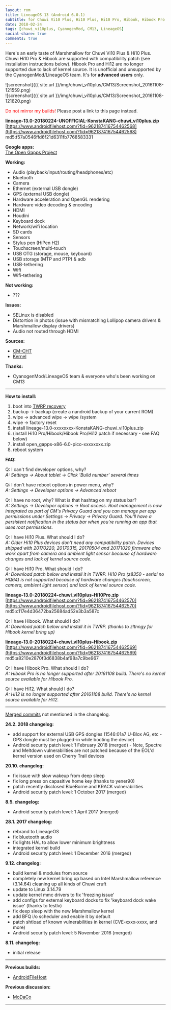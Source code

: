 ```yaml
---
layout: rom
title: LineageOS 13 (Android 6.0.1)
subtitle: for Chuwi Vi10 Plus, Hi10 Plus, Hi10 Pro, Hibook, Hibook Pro & Hi12
date: 2018-02-24
tags: [chuwi_vi10plus, CyanogenMod, CM13, LineageOS]
social-share: true
comments: true
---
```


Here's an early taste of Marshmallow for Chuwi Vi10 Plus & Hi10 Plus. Chuwi Hi10 Pro & Hibook are supported with compatibility patch (see installation instructions below). Hibook Pro and Hi12 are no longer supported due to lack of kernel source. It is unofficial and unsupported by the CyanogenMod/LineageOS team. It's for **advanced users** only.

![screenshot]({{ site.url }}/img/chuwi_vi10plus/CM13/Screenshot_20161108-121559.png)  
![screenshot]({{ site.url }}/img/chuwi_vi10plus/CM13/Screenshot_20161108-121620.png)

<span style="color:#FF0000;">Do not mirror my builds!</span> Please post a link to this page instead.

**lineage-13.0-20180224-UNOFFICIAL-KonstaKANG-chuwi_vi10plus.zip**  
[https://www.androidfilehost.com/?fid=962187416754462568](https://www.androidfilehost.com/?fid=962187416754462568)  
md5:f57a0546ffd6f21d6311fb7768583331

**Google apps:**  
[The Open Gapps Project](http://opengapps.org/?arch=x86&api=6.0&variant=pico)

**Working:**

- Audio (playback/input/routing/headphones/etc)
- Bluetooth
- Camera
- Ethernet (external USB dongle)
- GPS (external USB dongle)
- Hardware acceleration and OpenGL rendering
- Hardware video decoding & encoding
- HDMI
- Houdini
- Keyboard dock
- Network/wifi location
- SD cards
- Sensors
- Stylus pen (HiPen H2)
- Touchscreen/multi-touch
- USB OTG (storage, mouse, keyboard)
- USB storage (MTP and PTP) & adb
- USB-tethering
- Wifi
- Wifi-tethering

**Not working:**

- ???

**Issues:**

- SELinux is disabled
- Distortion in photos (issue with mismatching Lollipop camera drivers & Marshmallow display drivers)
- Audio not routed through HDMI

**Sources:**

- [CM-CHT](https://github.com/CM-CHT)
- [Kernel](https://github.com/CM-CHT/android_kernel_intel_cherrytrail/tree/cm-13.0)

**Thanks:**

- CyanogenMod/LineageOS team & everyone who's been working on CM13

----

**How to install:**

1. boot into [TWRP recovery](/devices/chuwi_vi10plus/TWRP)
2. backup -> backup (create a nandroid backup of your current ROM)
3. wipe -> advanced wipe -> wipe /system
4. wipe -> factory reset
5. install lineage-13.0-xxxxxxxx-KonstaKANG-chuwi_vi10plus.zip
6. (install Hi10 Pro/Hibook/Hibook Pro/Hi12 patch if necessary - see FAQ below)
7. install open_gapps-x86-6.0-pico-xxxxxxxx.zip
8. reboot system

**FAQ:**

Q: I can't find developer options, why?  
*A: Settings -> About tablet -> Click 'Build number' several times*

Q: I don't have reboot options in power menu, why?  
*A: Settings -> Developer options -> Advanced reboot*

Q: I have no root, why? What is that hashtag on my status bar?  
*A: Settings -> Developer options -> Root access. Root management is now integrated as part of CM's Privacy Guard and you can manage per app permissions under Settings -> Privacy -> Privacy Guard. You'll have a persistent notification in the status bar when you're running an app that uses root permissions.*

Q: I have Hi10 Plus. What should I do?  
*A: Older Hi10 Plus devices don't need any compatibility patch. Devices shipped with 20170220, 20170315, 20170504 and 20171020 firmware also work apart from camera and ambient light sensor because of hardware changes and lack of kernel source code.*

Q: I have Hi10 Pro. What should I do?  
*A: Download patch below and install it in TWRP. Hi10 Pro (z8350 - serial no HQ64) is not supported because of hardware changes (touchscreen, camera, ambient light sensor) and lack of kernel source code.*

**lineage-13.0-20180224-chuwi_vi10plus-Hi10Pro.zip**  
[https://www.androidfilehost.com/?fid=962187416754462570](https://www.androidfilehost.com/?fid=962187416754462570)  
md5:c117e4d36472ba25684ad52e3b3a587c

Q: I have Hibook. What should I do?  
*A: Download patch below and install it in TWRP. (thanks to zltnngy for Hibook kernel bring up)*

**lineage-13.0-20180224-chuwi_vi10plus-Hibook.zip**  
[https://www.androidfilehost.com/?fid=962187416754462569](https://www.androidfilehost.com/?fid=962187416754462569)  
md5:a8210e2870f3d6838b4af98a7c9be967

Q: I have Hibook Pro. What should I do?  
*A: Hibook Pro is no longer supported after 20161108 build. There's no kernel source available for Hibook Pro.*

Q: I have Hi12. What should I do?  
*A: Hi12 is no longer supported after 20161108 build. There's no kernel source available for Hi12.*

----

[Merged commits](https://review.lineageos.org/#/q/status:merged++branch:cm-13.0+-project:%255E.*device.*+-project:%255E.*kernel.*,n,z) not mentioned in the changelog.

**24.2. 2018 changelog:**

- add support for external USB GPS dongles (1546:01a7 U-Blox AG, etc - GPS dongle must be plugged-in while booting the device)
- Android security patch level: 1 February 2018 (merged) - Note, Spectre and Meltdown vulnerabilities are not patched because of the EOL'd kernel version used on Cherry Trail devices

**20.10. changelog:**

- fix issue with slow wakeup from deep sleep
- fix long press on capasitive home key (thanks to yener90)
- patch recently disclosed BlueBorne and KRACK vulnerabilities
- Android security patch level: 1 October 2017 (merged)

**8.5. changelog:**

- Android security patch level: 1 April 2017 (merged)

**28.1. 2017 changelog:**

- rebrand to LineageOS
- fix bluetooth audio
- fix lights HAL to allow lower minimum brightness
- integrated kernel build
- Android security patch level: 1 December 2016 (merged)

**9.12. changelog:**

- build kernel & modules from source
- completely new kernel bring up based on Intel Marshmallow reference (3.14.64) cleaning up all kinds of Chuwi cruft
- update to Linux 3.14.79
- update kernel mmc drivers to fix 'freezing issue'
- add configs for external keyboard docks to fix 'keyboard dock wake issue' (thanks to festlv)
- fix deep sleep with the new Marshmallow kernel
- add BFQ i/o scheduler and enable it by default
- patch shtload of known vulnerabilities in kernel (CVE-xxxx-xxxx, and more)
- Android security patch level: 5 November 2016 (merged)

**8.11. changelog:**

- initial release

----

**Previous builds:**

- [AndroidFileHost](https://www.androidfilehost.com/?w=files&flid=127123)

**Previous discussion:**

- [MoDaCo](http://www.modaco.com/forums/topic/378038-cyanogenmod-13/)

----
